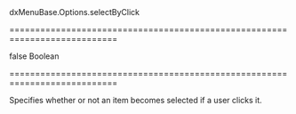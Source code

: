 <!--id-->dxMenuBase.Options.selectByClick<!--/id-->
===========================================================================
<!--default-->false<!--/default-->
<!--type-->Boolean<!--/type-->
===========================================================================

<!--shortDescription-->
Specifies whether or not an item becomes selected if a user clicks it. 
<!--/shortDescription-->

<!--fullDescription-->

<!--/fullDescription-->